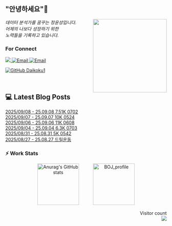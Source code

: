 
<h2> "안녕하세요"👋 </h2>
<img align='right' src="https://user-images.githubusercontent.com/50973778/144942576-b2f10b31-e628-43e4-b7da-3cc2144a5b73.gif" width="230">
<p><em> 데이터 분석가를 꿈꾸는 정윤성입니다.</br> 어제의 나보다 성장하기 위한 </br> 노력들을 기록하고 있습니다.</em></p>

### For Connect
<a href="https://blog.naver.com/jjys9047" target="_blank"><img src="https://img.shields.io/badge/-BLOG-brightgreen?style=flat-square&logo=Bloglovin&logoColor=white">
<a href="https://mail.google.com/mail/?view=cm&amp;fs=1&amp;to=jys9047@gmail.com" target="_blank"><img src="https://img.shields.io/badge/-Gmail-c14438?style=flat-square&logo=Gmail&logoColor=white" alt="Email">
<a href="mailto:jjys9047@naver.com" target="_blank"><img src="https://img.shields.io/badge/-Naver-brightgreen?style=flat-square&logo=Naver&logoColor=white" alt="Email">

[![GitHub Daikoku1](https://img.shields.io/github/followers/Daikoku1?label=follow&style=social)](https://github.com/Daikoku1)

</br>

## 💻 Latest Blog Posts
[2025/09/08 - 25.09.08 7.51K 0702](https://blog.naver.com/jjys9047/224000450733?fromRss=true&trackingCode=rss) <br>
[2025/09/07 - 25.09.07 10K 0524](https://blog.naver.com/jjys9047/223998520580?fromRss=true&trackingCode=rss) <br>
[2025/09/06 - 25.09.06 11K 0608](https://blog.naver.com/jjys9047/223997329178?fromRss=true&trackingCode=rss) <br>
[2025/09/04 - 25.09.04 6.3K 0703](https://blog.naver.com/jjys9047/223995676688?fromRss=true&trackingCode=rss) <br>
[2025/08/31 - 25.08.31 5K 0542](https://blog.naver.com/jjys9047/223989886397?fromRss=true&trackingCode=rss) <br>
[2025/08/27 - 25.08.27 드릴운동](https://blog.naver.com/jjys9047/223985774860?fromRss=true&trackingCode=rss) <br>


### ⚡ Work Stats
<p align = 'center'>
  <img src="https://github-readme-stats.vercel.app/api?username=Daikoku1&show_icons=true&theme=midnight-purple" alt="Anurag's GitHub stats" height="130" hspace="20"/>
  <img src="http://mazassumnida.wtf/api/v2/generate_badge?boj=jys9047" alt="BOJ_profile" height="130" hspace="20"/>
</p>

<p align="right"> 
  Visitor count<br>
  <img src="https://profile-counter.glitch.me/Daikoku1/count.svg" />
</p>
